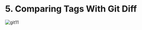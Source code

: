 # 5. Comparing Tags With Git Diff

![git11](https://user-images.githubusercontent.com/50626798/231832904-608cb1d6-74e6-432a-a445-28e48dc33f72.png)
